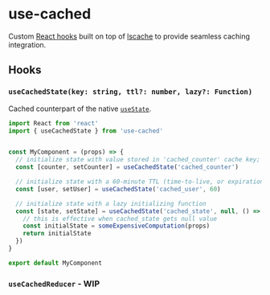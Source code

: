 # use-cached

Custom [React hooks](https://reactjs.org/docs/hooks-custom.html) built on top of [lscache](https://github.com/pamelafox/lscache) to provide seamless caching integration.

## Hooks

### `useCachedState(key: string, ttl?: number, lazy?: Function)`

Cached counterpart of the native [`useState`](https://reactjs.org/docs/hooks-state.html).

```jsx
import React from 'react'
import { useCachedState } from 'use-cached'


const MyComponent = (props) => {
  // initialize state with value stored in 'cached_counter' cache key; null if not cached
  const [counter, setCounter] = useCachedState('cached_counter')

  // initialize state with a 60-minute TTL (time-to-live, or expiration time)
  const [user, setUser] = useCachedState('cached_user', 60)

  // initialize state with a lazy initializing function
  const [state, setState] = useCachedState('cached_state', null, () => {
    // this is effective when cached_state gets null value
    const initialState = someExpensiveComputation(props)
    return initialState
  })
}

export default MyComponent
```

### `useCachedReducer` - WIP
